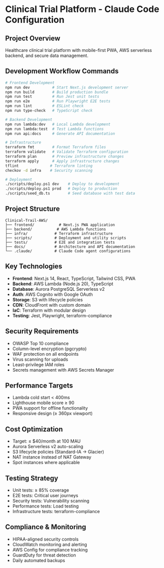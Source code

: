 # Clinical Trial Platform - Claude Code Configuration

## Project Overview
Healthcare clinical trial platform with mobile-first PWA, AWS serverless backend, and secure data management.

## Development Workflow Commands
```bash
# Frontend Development
npm run dev          # Start Next.js development server
npm run build        # Build production bundle
npm run test         # Run Jest unit tests
npm run e2e          # Run Playwright E2E tests
npm run lint         # ESLint check
npm run type-check   # TypeScript check

# Backend Development
npm run lambda:dev   # Local Lambda development
npm run lambda:test  # Test Lambda functions
npm run api:docs     # Generate API documentation

# Infrastructure
terraform fmt        # Format Terraform files
terraform validate   # Validate Terraform configuration
terraform plan       # Preview infrastructure changes
terraform apply      # Apply infrastructure changes
tflint              # Terraform linting
checkov -d infra    # Security scanning

# Deployment
./scripts/deploy.ps1 dev    # Deploy to development
./scripts/deploy.ps1 prod   # Deploy to production
./scripts/seed_db.ts        # Seed database with test data
```

## Project Structure
```
Clinical-Trail-AWS/
├── frontend/           # Next.js PWA application
├── backend/           # AWS Lambda functions
├── infra/            # Terraform infrastructure
├── scripts/          # Deployment and utility scripts
├── tests/            # E2E and integration tests
├── docs/             # Architecture and API documentation
└── .claude/          # Claude Code agent configurations
```

## Key Technologies
- **Frontend**: Next.js 14, React, TypeScript, Tailwind CSS, PWA
- **Backend**: AWS Lambda (Node.js 20), TypeScript
- **Database**: Aurora PostgreSQL Serverless v2
- **Auth**: AWS Cognito with Google OAuth
- **Storage**: S3 with lifecycle policies
- **CDN**: CloudFront with custom domain
- **IaC**: Terraform with modular design
- **Testing**: Jest, Playwright, terraform-compliance

## Security Requirements
- OWASP Top 10 compliance
- Column-level encryption (pgcrypto)
- WAF protection on all endpoints
- Virus scanning for uploads
- Least-privilege IAM roles
- Secrets management with AWS Secrets Manager

## Performance Targets
- Lambda cold start < 400ms
- Lighthouse mobile score ≥ 90
- PWA support for offline functionality
- Responsive design (≥ 360px viewport)

## Cost Optimization
- Target: ≤ $40/month at 100 MAU
- Aurora Serverless v2 auto-scaling
- S3 lifecycle policies (Standard-IA → Glacier)
- NAT instance instead of NAT Gateway
- Spot instances where applicable

## Testing Strategy
- Unit tests: ≥ 85% coverage
- E2E tests: Critical user journeys
- Security tests: Vulnerability scanning
- Performance tests: Load testing
- Infrastructure tests: terraform-compliance

## Compliance & Monitoring
- HIPAA-aligned security controls
- CloudWatch monitoring and alerting
- AWS Config for compliance tracking
- GuardDuty for threat detection
- Daily automated backups